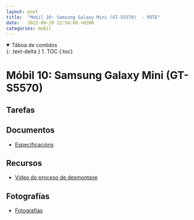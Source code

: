 ```yaml
---
layout: post
title:  "Mobil 10: Samsung Galaxy Mini (GT-S5570)  - PDTE"
date:   2022-09-29 12:54:00 +0200
categories: mobil
---
```


<details open markdown="block">
  <summary>
    Táboa de contidos
  </summary>
  {: .text-delta }
1. TOC
{:toc}
</details>


# Móbil 10: Samsung Galaxy Mini (GT-S5570)

## Tarefas

 
 



## Documentos
* [Especificacións](https://www.google.com/search?q=samsung+gt-s5570&oq=samsung+GT-S5570&aqs=chrome.0.0i512l7j0i22i30l3.14738j0j7&sourceid=chrome&ie=UTF-8)
<!-- 
* [Impextrom](https://nadiemellamagallina.com/es/manuales/smartphones-1/apple-5/apple-iphone-6-208/)
* [iFixit](https://es.ifixit.com/Device/iPhone_6)

* [Guia SOSAV](https://www.sosav.com/es/guias/telefonos/iphone/iphone-6/)
-->

## Recursos
 - [Vídeo do proceso de desmontaxe](https://www.youtube.com/watch?v=Or4soACfwJc&ab_channel=VRM24.com)


## Fotografías

 * [Fotografías]({{site.baseurl}}/taller/mobil/08/fotos/fotos.pdf)